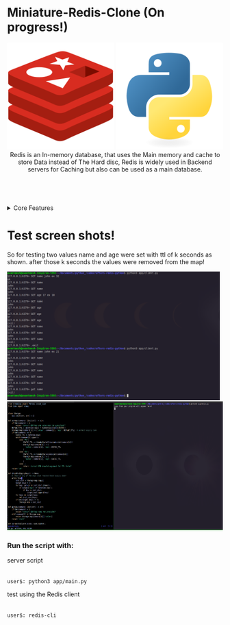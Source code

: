 # Miniature-Redis-Clone (On progress!)

<img src="https://raw.githubusercontent.com/devicons/devicon/master/icons/redis/redis-original.svg"  height="250" />
<img src="https://raw.githubusercontent.com/devicons/devicon/master/icons/python/python-original.svg" height="250" />
<header>Redis is an In-memory database, that uses the Main memory and cache to store Data instead of The Hard disc, Redis is widely used in Backend servers for Caching but also can be used as a main database.</header>
<br/>
<details>
  <summary>Core Features</summary>
  <ul>
    <li>Each Key can have a TTL (Time to Live) in The Map </li>
    <li>Supports Lists data structure with TTL as well</li>
    <li>You can even Queuing commands as a batch and executing it. Uses the concept of RESP (Redis serialization protocol) Bulk string Array</li>
    <li>Even has Type command to check type of the key!</li>
    <li>Also has Stream data structure. </li>
  </ul>
</details>

<h1>Test screen shots! </h1>
<div>
  <p>So for testing two values name and age were set with ttl of k seconds as shown. after those k seconds the values were removed from the map!</p>
  <img src="/montages/TTL-test-with-map.png" height="300" alt="Testing hashmap of redis with TTL" />
  <img src="/montages/server-runtime.png" height="300" alt="Server runtime screen shot!" />
</div>

<h3>Run the script with: </h3>
<p>server script</p>
<code>
user$: python3 app/main.py
</code>

<p>test using the Redis client</p>
<code>
user$: redis-cli
</code>

